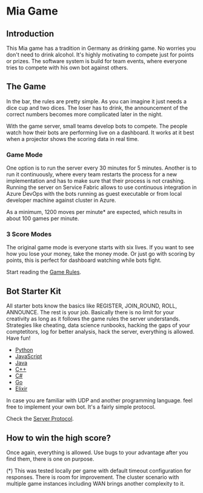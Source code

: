 # Mia Game

## Introduction

This Mia game has a tradition in Germany as drinking game. No worries you don't need to drink alcohol. It's highly motivating to compete just for points or prizes. 
The software system is build for team events, where everyone tries to compete with his own bot against others.

## The Game

In the bar, the rules are pretty simple. As you can imagine it just needs a dice cup and two dices. The loser has to drink, the announcement of the correct numbers becomes more complicated later in the night. 

With the game server, small teams develop bots to compete. The people watch how their bots are performing live on a dashboard. It works at it best when a projector shows the scoring data in real time. 

### Game Mode

One option is to run the server every 30 minutes for 5 minutes. Another is to run it continuously, where every team restarts the process for a new implementation and has to make sure that their process is not crashing. Running the server on Service Fabric allows to use continuous integration in Azure DevOps with the bots running as guest executable or from local developer machine against cluster in Azure.

As a minimum, 1200 moves per minute* are expected, which results in about 100 games per minute.

### 3 Score Modes

The original game mode is everyone starts with six lives. If you want to see how you lose your money, take the money mode. Or just go with scoring by points, this is perfect for dashboard watching while bots fight.

Start reading the [Game Rules](docs/GameRules.md).

## Bot Starter Kit

All starter bots know the basics like REGISTER, JOIN_ROUND, ROLL, ANNOUNCE. The rest is your job. Basically there is no limit for your creativity as long as it follows the game rules the server understands. Strategies like cheating, data science runbooks, hacking the gaps of your comptetitors, log for better analysis, hack the server, everything is allowed. Have fun!

- [Python](clients/python-simple-bot/)
- [JavaScript](clients/javascript-simple-bot/)
- [Java](clients/java-simple-bot/)
- [C++](clients/cplusplus-simple-bot/)
- [C#](clients/csharp-simple-bot/)
- [Go](clients/go-simple-bot/)
- [Elixir](clients/elixir-simple-bot/)
 
In case you are familiar with UDP and another programming language. feel free to implement your own bot. It's a fairly simple protocol. 

Check the [Server Protocol](docs/ServerProtocol.md).

## How to win the high score?

Once again, everything is allowed. Use bugs to your advantage after you find them, there is one on purpose.

(*) This was tested locally per game with default timeout configuration for responses. There is room for improvement. The cluster scenario with multiple game instances including WAN brings another complexity to it. 
